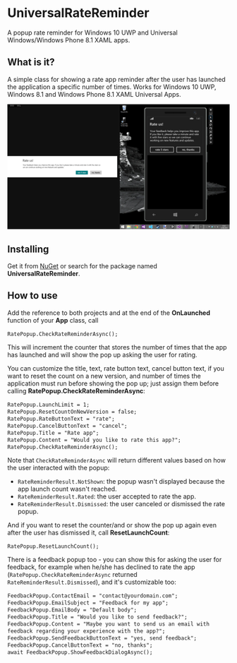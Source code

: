 UniversalRateReminder
=====================

A popup rate reminder for Windows 10 UWP and Universal Windows/Windows Phone 8.1 XAML apps.

What is it?
-----------

A simple class for showing a rate app reminder after the user has launched the application a specific number of times. Works for Windows 10 UWP, Windows 8.1 and Windows Phone 8.1 XAML Universal Apps.

![Rate reminder in Windows and Windows Phone side by side](/Docs/Screenshot.png?raw=true "Sample screenshot")

Installing
-----------

Get it from [NuGet](https://www.nuget.org/packages/UniversalRateReminder/) or search for the package named **UniversalRateReminder**.

How to use
-----------

Add the reference to both projects and at the end of the **OnLaunched** function of your **App** class, call

    RatePopup.CheckRateReminderAsync();

This will increment the counter that stores the number of times that the app has launched and will show the pop up asking the user for rating.

You can customize the title, text, rate button text, cancel button text, if you want to reset the count on a new version, and number of times the application must run before showing the pop up; just assign them before calling **RatePopup.CheckRateReminderAsync**:

    RatePopup.LaunchLimit = 1;
    RatePopup.ResetCountOnNewVersion = false;
    RatePopup.RateButtonText = "rate";
    RatePopup.CancelButtonText = "cancel";
    RatePopup.Title = "Rate app";
    RatePopup.Content = "Would you like to rate this app?";
    RatePopup.CheckRateReminderAsync();

Note that `CheckRateReminderAsync` will return different values based on how the user interacted with the popup:
- `RateReminderResult.NotShown`: the popup wasn't displayed because the app launch count wasn't reached.
- `RateReminderResult.Rated`: the user accepted to rate the app.
- `RateReminderResult.Dismissed`: the user canceled or dismissed the rate popup.
	
And if you want to reset the counter/and or show the pop up again even after the user has dismissed it, call **ResetLaunchCount**:

    RatePopup.ResetLaunchCount();

There is a feedback popup too - you can show this for asking the user for feedback, for example when he/she has declined to rate the app (`RatePopup.CheckRateReminderAsync` returned `RateReminderResult.Dismissed`), and it's customizable too:

	FeedbackPopup.ContactEmail = "contact@yourdomain.com";
	FeedbackPopup.EmailSubject = "Feedback for my app";
	FeedbackPopup.EmailBody = "Default body";
	FeedbackPopup.Title = "Would you like to send feedback?";
	FeedbackPopup.Content = "Maybe you want to send us an email with feedback regarding your experience with the app?";
	FeedbackPopup.SendFeedbackButtonText = "yes, send feedback";
	FeedbackPopup.CancelButtonText = "no, thanks";
	await FeedbackPopup.ShowFeedbackDialogAsync();